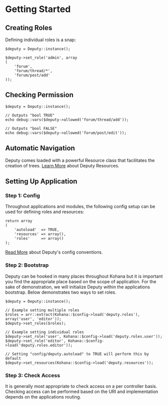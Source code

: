 # Getting Started

## Creating Roles

Defining individual roles is a snap:

	$deputy = Deputy::instance();
	
	$deputy->set_role('admin', array
	(
		'forum',
		'forum/thread/*',
		'forum/post/add'
	));

## Checking Permission

	$deputy = Deputy::instance();

	// Outputs "bool TRUE"
	echo debug::vars($deputy->allowed('forum/thread/add'));
	
	// Outputs "bool FALSE"
	echo debug::vars($deputy->allowed('forum/post/edit'));

## Automatic Navigation

Deputy comes loaded with a powerful Resource class that facilitates the creation of trees. 
[Learn More](resources) about Deputy Resources.

## Setting Up Application

### Step 1: Config

Throughout applications and modules, the following config setup can be used for defining roles and resources:

	return array
	(
		'autoload'	=> TRUE,
		'resources' => array(),
		'roles'		=> array()
	);
	
[Read More](config) about Deputy's config conventions.

### Step 2: Bootstrap

Deputy can be hooked in many places throughout Kohana but it is important you find the appropriate 
place based on the scope of application. For the sake of demonstration, we will initialize Deputy 
within the applications bootstrap. Below demonstrates two ways to set roles.

	$deputy = Deputy::instance();

	// Example setting multiple roles
	$roles = arr::extract(Kohana::$config->load('deputy.roles'), array('user', 'editor'));
	$deputy->set_roles($roles);
	
	// Example setting individual roles
	$deputy->set_role('user', Kohana::$config->load('deputy.roles.user'));
	$deputy->set_role('editor', Kohana::$config->load('deputy.roles.editor'));
	
	// Setting "config/deputy.autoload" to TRUE will perform this by default
	$deputy->set_resources(Kohana::$config->load('deputy.resources'));
	
### Step 3: Check Access

It is generally most appropriate to check access on a per controller basis. Checking access can be 
performed based on the URI and implementation depends on the applications routing.